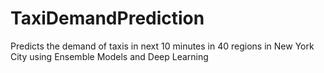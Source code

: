 # TaxiDemandPrediction
Predicts the demand of taxis in next 10 minutes in 40 regions in New York City using Ensemble Models and Deep Learning
